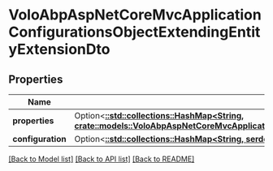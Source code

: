 # VoloAbpAspNetCoreMvcApplicationConfigurationsObjectExtendingEntityExtensionDto

## Properties

Name | Type | Description | Notes
------------ | ------------- | ------------- | -------------
**properties** | Option<[**::std::collections::HashMap<String, crate::models::VoloAbpAspNetCoreMvcApplicationConfigurationsObjectExtendingExtensionPropertyDto>**](Volo.Abp.AspNetCore.Mvc.ApplicationConfigurations.ObjectExtending.ExtensionPropertyDto.md)> |  | [optional]
**configuration** | Option<[**::std::collections::HashMap<String, serde_json::Value>**](serde_json::Value.md)> |  | [optional]

[[Back to Model list]](../README.md#documentation-for-models) [[Back to API list]](../README.md#documentation-for-api-endpoints) [[Back to README]](../README.md)


